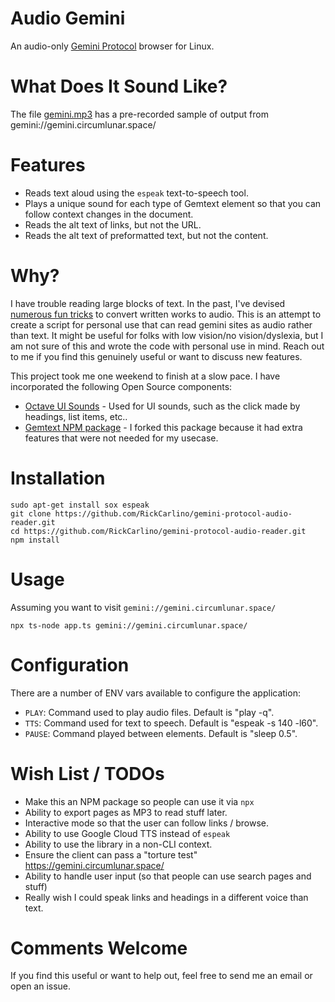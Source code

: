 # Audio Gemini

An audio-only [Gemini Protocol](https://en.wikipedia.org/wiki/Gemini_(protocol)) browser for Linux.

# What Does It Sound Like?

The file [gemini.mp3](https://github.com/RickCarlino/gemini-protocol-audio-reader/raw/main/gemini.mp3) has a pre-recorded sample of output from gemini://gemini.circumlunar.space/

# Features

 * Reads text aloud using the `espeak` text-to-speech tool.
 * Plays a unique sound for each type of Gemtext element so that you can follow context changes in the document.
 * Reads the alt text of links, but not the URL.
 * Reads the alt text of preformatted text, but not the content.

# Why?

I have trouble reading large blocks of text. In the past, I've devised [numerous fun tricks](https://rickcarlino.com/2017/developer-news-productivity-hack.html) to convert written works to audio. This is an attempt to create a script for personal use that can read gemini sites as audio rather than text. It might be useful for folks with low vision/no vision/dyslexia, but I am not sure of this and wrote the code with personal use in mind. Reach out to me if you find this genuinely useful or want to discuss new features.

This project took me one weekend to finish at a slow pace. I have incorporated the following Open Source components:

 * [Octave UI Sounds](https://github.com/scopegate/octave/) - Used for UI sounds, such as the click made by headings, list items, etc..
 * [Gemtext NPM package](https://github.com/bctnry/gemtext) - I forked this package because it had extra features that were not needed for my usecase.

# Installation

```
sudo apt-get install sox espeak
git clone https://github.com/RickCarlino/gemini-protocol-audio-reader.git
cd https://github.com/RickCarlino/gemini-protocol-audio-reader.git
npm install
```

# Usage

Assuming you want to visit `gemini://gemini.circumlunar.space/`

```
npx ts-node app.ts gemini://gemini.circumlunar.space/
```

# Configuration

There are a number of ENV vars available to configure the application:

 * `PLAY`: Command used to play audio files. Default is "play -q".
 * `TTS`: Command used for text to speech. Default is "espeak -s 140 -l60".
 * `PAUSE`: Command played between elements. Default is "sleep 0.5".

# Wish List / TODOs

 * Make this an NPM package so people can use it via `npx`
 * Ability to export pages as MP3 to read stuff later.
 * Interactive mode so that the user can follow links / browse.
 * Ability to use Google Cloud TTS instead of `espeak`
 * Ability to use the library in a non-CLI context.
 * Ensure the client can pass a "torture test" https://gemini.circumlunar.space/
 * Ability to handle user input (so that people can use search pages and stuff)
 * Really wish I could speak links and headings in a different voice than text.

# Comments Welcome

If you find this useful or want to help out, feel free to send me an email or open an issue.

